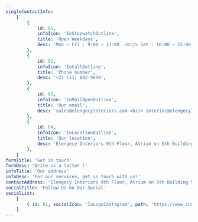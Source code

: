 ```yaml
---
singleContactInfo:
    [
        {
            id: 01,
            infoIcon: 'IoStopwatchOutline',
            title: 'Open Weekdays',
            desc: 'Mon – Fri : 9:00 – 17:00  <br/> Sat : 10:00 – 15:00 <br /> Sun : Closed',
        },
        {
            id: 02,
            infoIcon: 'IoCallOutline',
            title: 'Phone number',
            desc: '+27 (11) 082-9899',
        },
        {
            id: 03,
            infoIcon: 'IoMailOpenOutline',
            title: 'Our email',
            desc: 'sales@elengecyinteriors.com <br/> interior@elengecyinteriors.com',
        },
        {
            id: 04,
            infoIcon: 'IoLocationOutline',
            title: 'Our location',
            desc: 'Elengecy Interiors 9th Floor, Atrium on 5th Building 5th Street, Sandton, 2196',
        },
    ]
formTitle: 'Get in touch'
formDesc: 'Write us a letter !'
infoTitle: 'Our address'
infoDesc: 'For our services, get in touch with us!'
contactAddress: 'Elengecy Interiors 9th Floor, Atrium on 5th Building 5th Street, Sandton, 2196 <br/> +27 (11) 082-9899 <br/> office@helendo.com'
socialTitle: 'Follow Us On Our Social'
socialList:
    [
        { id: 01, socialIcon: 'IoLogoInstagram', path: 'https://www.instagram.com/elengecy_interiors/' },
    ]
---
```


